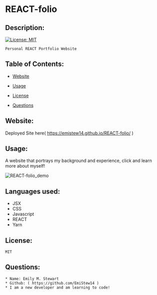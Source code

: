# REACT-folio
  ## Description:

  [![License: MIT](https://img.shields.io/badge/License-MIT-yellow.svg)](https://opensource.org/licenses/MIT)
  
    Personal REACT Portfolio Website

  ## Table of Contents:
  
  * [Website](#Website)
    
  
  * [Usage](#Usage)
    
  
  * [License](#License)
  
  * [Questions](#Questions)
    
  

  ## Website:
  Deployed Site here( https://emistew14.github.io/REACT-folio/ )

  ## Usage:
  A website that portrays my background and experience, click and learn more about myself!
  
![REACT-folio_demo](https://user-images.githubusercontent.com/77601180/122690002-8e471c00-d1db-11eb-8a73-f988ae304007.PNG)

  
  ## Languages used:
 * JSX
 * CSS
 * Javascript
 * REACT
 * Yarn

  ## License:
    MIT
  ## Questions: 
    * Name: Emily M. Stewart
    * Github: ( https://github.com/EmiStew14 )
    * I am a new developer and am learning to code!
